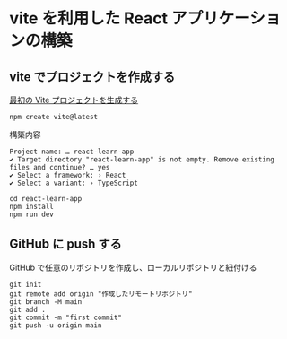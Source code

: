 # vite を利用した React アプリケーションの構築

## vite でプロジェクトを作成する

[最初の Vite プロジェクトを生成する](https://ja.vitejs.dev/guide/#%E6%9C%80%E5%88%9D%E3%81%AE-vite-%E3%83%95%E3%82%9A%E3%83%AD%E3%82%B7%E3%82%99%E3%82%A7%E3%82%AF%E3%83%88%E3%82%92%E7%94%9F%E6%88%90%E3%81%99%E3%82%8B)

`npm create vite@latest`

構築内容

```
Project name: … react-learn-app
✔ Target directory "react-learn-app" is not empty. Remove existing files and continue? … yes
✔ Select a framework: › React
✔ Select a variant: › TypeScript
```

```
cd react-learn-app
npm install
npm run dev
```

## GitHub に push する

GitHub で任意のリポジトリを作成し、ローカルリポジトリと紐付ける

```
git init
git remote add origin "作成したリモートリポジトリ"
git branch -M main
git add .
git commit -m "first commit"
git push -u origin main
```
